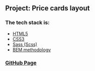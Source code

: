 ## Project: Price cards layout

### The tech stack is:

- [HTML5](https://developer.mozilla.org/en-US/docs/Web/HTML)
- [CSS3](https://developer.mozilla.org/en-US/docs/Web/CSS)
- [Sass (Scss)](https://sass-lang.com/documentation/)
- [BEM methodology](https://en.bem.info/methodology/)

### [GitHub Page](https://denis-chornyi.github.io/Gromcode_figma/)
